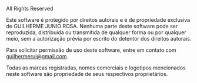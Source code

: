All Rights Reserved

Este software é protegido por direitos autorais e é de propriedade exclusiva de GUILHERME JUNIO ROSA. Nenhuma parte deste software pode ser reproduzida, distribuída ou transmitida de qualquer forma ou por qualquer meio, sem a autorização prévia por escrito do detentor dos direitos autorais.

Para solicitar permissão de uso deste software, entre em contato com guilhermeruj@gmail.com.

Todas as marcas registradas, nomes comerciais e logotipos mencionados neste software são propriedade de seus respectivos proprietários.

